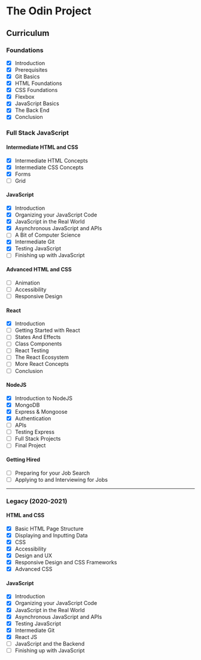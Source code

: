 # The Odin Project

## Curriculum

### Foundations

- [x] Introduction
- [x] Prerequisites
- [x] Git Basics
- [x] HTML Foundations
- [x] CSS Foundations
- [x] Flexbox
- [x] JavaScript Basics
- [x] The Back End
- [x] Conclusion

### Full Stack JavaScript

#### Intermediate HTML and CSS

- [x] Intermediate HTML Concepts
- [x] Intermediate CSS Concepts
- [x] Forms
- [ ] Grid

#### JavaScript

- [x] Introduction
- [x] Organizing your JavaScript Code
- [x] JavaScript in the Real World
- [x] Asynchronous JavaScript and APIs
- [ ] A Bit of Computer Science
- [x] Intermediate Git
- [x] Testing JavaScript
- [ ] Finishing up with JavaScript

#### Advanced HTML and CSS

- [ ] Animation
- [ ] Accessibility
- [ ] Responsive Design

#### React

- [x] Introduction
- [ ] Getting Started with React
- [ ] States And Effects
- [ ] Class Components
- [ ] React Testing
- [ ] The React Ecosystem
- [ ] More React Concepts
- [ ] Conclusion

#### NodeJS

- [x] Introduction to NodeJS
- [x] MongoDB
- [x] Express & Mongoose
- [x] Authentication
- [ ] APIs
- [ ] Testing Express
- [ ] Full Stack Projects
- [ ] Final Project

#### Getting Hired

- [ ] Preparing for your Job Search
- [ ] Applying to and Interviewing for Jobs

---

### Legacy (2020-2021)

#### HTML and CSS

- [x] Basic HTML Page Structure
- [x] Displaying and Inputting Data
- [x] CSS
- [x] Accessibility
- [x] Design and UX
- [x] Responsive Design and CSS Frameworks
- [x] Advanced CSS

#### JavaScript

- [x] Introduction
- [x] Organizing your JavaScript Code
- [x] JavaScript in the Real World
- [x] Asynchronous JavaScript and APIs
- [x] Testing JavaScript
- [x] Intermediate Git
- [x] React JS
- [ ] JavaScript and the Backend
- [ ] Finishing up with JavaScript
